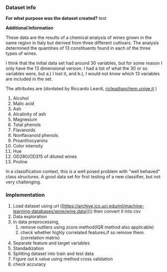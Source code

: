 ### Dataset info

**For what purpose was the dataset created?** test

**Additional Information**

These data are the results of a chemical analysis of wines grown in the same region in Italy but derived from three different cultivars. The analysis determined the quantities of 13 constituents found in each of the three types of wines.

I think that the initial data set had around 30 variables, but for some reason I only have the 13 dimensional version. I had a list of what the 30 or so variables were, but a.)  I lost it, and b.), I would not know which 13 variables are included in the set.

The attributes are (dontated by Riccardo Leardi, riclea@anchem.unige.it )

1) Alcohol
2) Malic acid
3) Ash
4) Alcalinity of ash
5) Magnesium
6) Total phenols
7) Flavanoids
8) Nonflavanoid phenols
9) Proanthocyanins
10) Color intensity
11) Hue
12) OD280/OD315 of diluted wines
13) Proline

In a classification context, this is a well posed problem with "well behaved" class structures. A good data set for first testing of a new classifier, but not very challenging.

### Implementation

1. Load dataset using url ([https://archive.ics.uci.edu/ml/machine-learning-databases/wine/wine.data]()) then convert it into csv
2. Data exploration
3. In data preprocessing,
   1. remove outliers using zcore method(IQR method also applicable)
   2. check whether highly correlated features,if so remove them.(correlation matrix)
4. Separate feature and target variables
5. Standadization
6. Splitting dataset into train and test data
7. Figure out k value using method cross validation
8. check accuracy
